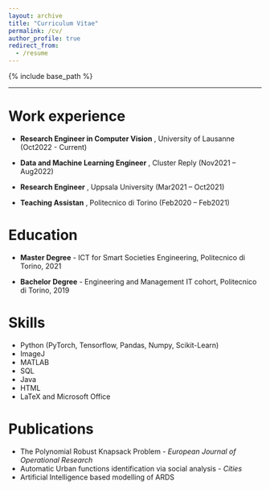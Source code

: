 ```yaml
---
layout: archive
title: "Curriculum Vitae"
permalink: /cv/
author_profile: true
redirect_from:
  - /resume
---
```


{% include base_path %}

---

Work experience
======
* **Research Engineer in Computer Vision** , University of Lausanne (Oct2022 - Current)
  
* **Data and Machine Learning Engineer** , Cluster Reply (Nov2021 – Aug2022)
  
* **Research Engineer** , Uppsala University (Mar2021 – Oct2021)
  
* **Teaching Assistan** , Politecnico di Torino (Feb2020 – Feb2021)


Education
======
* **Master Degree** - ICT for Smart Societies Engineering, Politecnico di Torino, 2021  

* **Bachelor Degree** - Engineering and Management IT cohort, Politecnico di Torino, 2019


Skills
======
* Python (PyTorch, Tensorflow, Pandas, Numpy, Scikit-Learn)
* ImageJ
* MATLAB
* SQL
* Java
* HTML
* LaTeX and Microsoft Office

Publications
======
* The Polynomial Robust Knapsack Problem - *European Journal of Operational Research*
* Automatic Urban functions identification via social analysis - *Cities*
* Artificial Intelligence based modelling of ARDS

